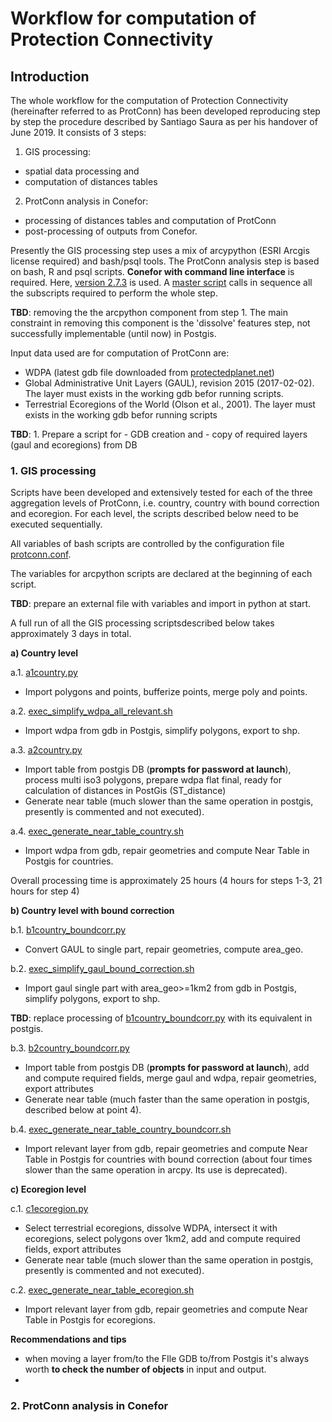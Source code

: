 # Workflow for computation of Protection Connectivity

## Introduction

The whole workflow for the computation of Protection Connectivity (hereinafter referred to as ProtConn) has been developed reproducing step by step the procedure described by Santiago Saura as per his handover of June 2019. It consists of 3 steps:

1. GIS processing: 
  - spatial data processing and 
  - computation of distances tables
2. ProtConn analysis in Conefor: 
  - processing of distances tables and computation of ProtConn
  - post-processing of outputs from Conefor.

Presently the GIS processing step uses a mix of arcypython (ESRI Arcgis license required) and bash/psql tools.
The ProtConn analysis step is based on bash, R and psql scripts. **Conefor with command line interface** is required. Here, [version 2.7.3](http://www.conefor.org/files/usuarios/Conefor_command_line.zip) is used.
A [master script](conefor/exec_full_conefor_master.sh) calls in sequence all the subscripts required to perform the whole step.

**TBD**: removing the the arcpython component from step 1. The main constraint in removing this component is the 'dissolve' features step, not successfully implementable (until now) in Postgis.


Input data used are for computation of ProtConn are:

  - WDPA (latest gdb file downloaded from [protectedplanet.net](https://www.protectedplanet.n))
  - Global Administrative Unit Layers (GAUL), revision 2015 (2017-02-02). The layer must exists in the working gdb befor running scripts.
  - Terrestrial Ecoregions of the World (Olson et al., 2001). The layer must exists in the working gdb befor running scripts
  
**TBD**: 1. Prepare a script for  - GDB creation and 
                                  - copy of required layers (gaul and ecoregions) from DB

### 1. GIS processing

Scripts have been developed and extensively tested for each of the three aggregation levels of ProtConn, i.e. country, country with bound correction and ecoregion.
For each level, the scripts described below need to be executed sequentially.

All variables of bash scripts are controlled by the configuration file [protconn.conf](protconn.conf).

The variables for arcpython scripts are declared at the beginning of each script.

**TBD**: prepare an external file with variables and import in python at start.

A full run of all the GIS processing scriptsdescribed below takes approximately 3 days in total.


**a) Country level**

a.1. [a1country.py](gis_proc/arcpy/a1country.py)
   - Import polygons and points, bufferize points, merge poly and points.
  
a.2. [exec_simplify_wdpa_all_relevant.sh](gis_proc/exec_simplify_wdpa_all_relevant.sh)
   - Import wdpa from gdb in Postgis, simplify polygons, export to shp.
  
a.3. [a2country.py](gis_proc/arcpy/a2country.py)
   - Import table from postgis DB (**prompts for password at launch**), process multi iso3 polygons, prepare wdpa flat final, ready for calculation of distances in PostGis (ST_distance)
   - Generate near table (much slower than the same operation in postgis, presently is commented and not executed).
  
a.4. [exec_generate_near_table_country.sh](gis_proc/exec_generate_near_table_country.sh)
   - Import wdpa from gdb, repair geometries and compute Near Table in Postgis for countries.

Overall processing time is approximately 25 hours (4 hours for steps 1-3, 21 hours for step 4)



**b) Country level with bound correction**

b.1. [b1country_boundcorr.py](gis_proc/arcpy/b1country_boundcorr.py)
   - Convert GAUL to single part, repair geometries, compute area_geo.
   
b.2. [exec_simplify_gaul_bound_correction.sh](gis_proc/exec_simplify_gaul_bound_correction.sh)
   - Import gaul single part with area_geo>=1km2 from gdb in Postgis, simplify polygons, export to shp.
   

**TBD**: replace processing of [b1country_boundcorr.py](gis_proc/arcpy/b1country_boundcorr.py) with its equivalent in postgis.

b.3. [b2country_boundcorr.py](gis_proc/arcpy/b2country_boundcorr.py)
   - Import table from postgis DB (**prompts for password at launch**), add and compute required fields, merge gaul and wdpa, repair geometries, export attributes
   - Generate near table (much faster than the same operation in postgis, described below at point 4).

b.4. [exec_generate_near_table_country_boundcorr.sh](gis_proc/exec_generate_near_table_country_boundcorr.sh)
   - Import relevant layer from gdb, repair geometries and compute Near Table in Postgis for countries with bound correction (about four times slower than the same operation in arcpy. Its use is deprecated).
   
**c) Ecoregion level**

c.1. [c1ecoregion.py](gis_proc/arcpy/c1ecoregion.py)
   - Select terrestrial ecoregions, dissolve WDPA, intersect it with ecoregions, select polygons over 1km2, add and compute required fields, export attributes
   - Generate near table (much slower than the same operation in postgis, presently is commented and not executed).
   
c.2. [exec_generate_near_table_ecoregion.sh](gis_proc/exec_generate_near_table_ecoregion.sh)
   - Import relevant layer from gdb, repair geometries and compute Near Table in Postgis for ecoregions.
   
  

**Recommendations and tips**
   - when moving a layer from/to the FIle GDB to/from Postgis it's always worth **to check the number of objects** in input and output. 
   - 

### 2. ProtConn analysis in Conefor

